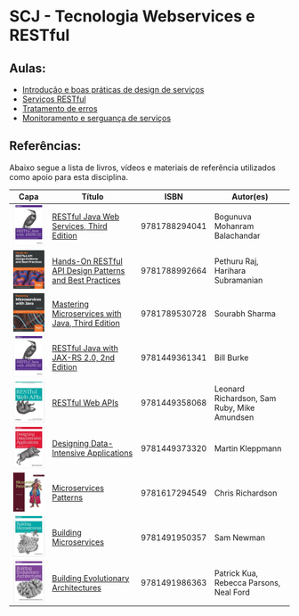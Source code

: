 # SCJ - Tecnologia Webservices e RESTful 

## Aulas:

* [Introdução e boas práticas de design de serviços](./aula-1.md)
* [Serviços RESTful](./aula-2.md)
* [Tratamento de erros](./aula-3.md)
* [Monitoramento e serguança de serviços](./aula-4.md)

## Referências:

Abaixo segue a lista de livros, vídeos e materiais de referência utilizados como apoio para esta disciplina.

| Capa | Título | ISBN | Autor(es) |
|:-:|--------|------|-----------|
|![](./imagens/restful-java-with-jaxrs20.jpeg)|[RESTful Java Web Services, Third Edition](https://www.amazon.com/RESTful-Java-Web-Services-pragmatic/dp/1788294041/ref=sr_1_1?keywords=9781788294041&qid=1566425192&s=books&sr=1-1)|9781788294041|Bogunuva Mohanram Balachandar|
|![](./imagens/handson-restful-api-design-patterns-and-best-pratices.jpeg)|[Hands-On RESTful API Design Patterns and Best Practices](https://www.amazon.com/Hands-RESTful-Design-Patterns-Practices/dp/1788992660/ref=sr_1_1?keywords=9781788992664&qid=1566425304&s=books&sr=1-1)|9781788992664|Pethuru Raj, Harihara Subramanian|
|![](./imagens/mastering-microservices-with-java.jpeg)|[Mastering Microservices with Java, Third Edition](https://www.amazon.com/Mastering-Microservices-Java-enterprise-microservices/dp/1789530725/ref=sr_1_1?keywords=9781789530728&qid=1566425382&s=books&sr=1-1)|9781789530728|Sourabh Sharma|
|![](./imagens/restful-java-with-jaxrs20.jpeg)|[RESTful Java with JAX-RS 2.0, 2nd Edition](https://www.amazon.com/RESTful-Java-JAX-RS-2-0-Distributed/dp/144936134X/ref=sr_1_1?keywords=9781449361341&qid=1566425439&s=books&sr=1-1)|9781449361341|Bill Burke|
|![](./imagens/restful-web-apis.jpeg)|[RESTful Web APIs](https://www.amazon.com/RESTful-Web-APIs-Services-Changing/dp/1449358063/ref=sr_1_1?keywords=9781449358068&qid=1566425522&s=books&sr=1-1)|9781449358068|Leonard Richardson, Sam Ruby, Mike Amundsen|
|![](./imagens/designing-data-intensive-applications.jpeg)|[Designing Data-Intensive Applications](https://www.amazon.com/Designing-Data-Intensive-Applications-Reliable-Maintainable/dp/1449373321/ref=sr_1_1?keywords=9781449373320&qid=1566425588&s=books&sr=1-1)|9781449373320|Martin Kleppmann|
|![](./imagens/microservices-patterns.jpeg)|[Microservices Patterns](https://www.amazon.com/Microservices-Patterns-examples-Chris-Richardson/dp/1617294543/ref=sr_1_1?keywords=9781617294549&qid=1566425641&s=books&sr=1-1)|9781617294549|Chris Richardson|
|![](./imagens/building-microservices.jpeg)|[Building Microservices](https://www.amazon.com/Building-Microservices-Designing-Fine-Grained-Systems/dp/1491950358/ref=sr_1_1?keywords=9781491950357&qid=1566425716&s=books&sr=1-1)|9781491950357|Sam Newman|
|![](./imagens/building-evolutionary-architectures.jpeg)|[Building Evolutionary Architectures](https://www.amazon.com/Building-Evolutionary-Architectures-Support-Constant/dp/1491986360/ref=sr_1_1?keywords=9781491986363&qid=1566425782&s=books&sr=1-1)|9781491986363|Patrick Kua, Rebecca Parsons, Neal Ford| 
